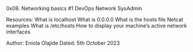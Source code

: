0x08. Networking basics #1
DevOps
Network
SysAdmin

Resources:
What is localhost
What is 0.0.0.0
What is the hosts file
Netcat examples
What is /etc/hosts
How to display your machine’s active network interfaces

Author: Eniola Olajide
Dated: 5th October 2023
